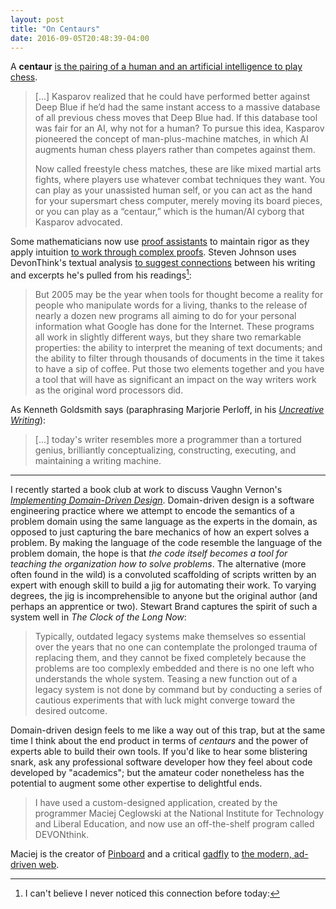 ```yaml
---
layout: post
title: "On Centaurs"
date: 2016-09-05T20:48:39-04:00
---
```


A **centaur** [is the pairing of a human and an artificial intelligence to play chess](http://www.wired.com/2014/10/future-of-artificial-intelligence/ "The Three Breakthroughs That Have Finally Unleashed AI On the World").

> [...] Kasparov realized that he could have performed better against Deep Blue if he’d had the same instant access to a massive database of all previous chess moves that Deep Blue had. If this database tool was fair for an AI, why not for a human? To pursue this idea, Kasparov pioneered the concept of man-plus-machine matches, in which AI augments human chess players rather than competes against them.
>
> Now called freestyle chess matches, these are like mixed martial arts fights, where players use whatever combat techniques they want. You can play as your unassisted human self, or you can act as the hand for your supersmart chess computer, merely moving its board pieces, or you can play as a “centaur,” which is the human/AI cyborg that Kasparov advocated.

Some mathematicians now use [proof assistants](https://en.wikipedia.org/wiki/Proof_assistant "Wikipedia: Proof assistant") to maintain rigor as they apply intuition [to work through complex proofs](http://nautil.us/issue/24/error/in-mathematics-mistakes-arent-what-they-used-to-be "In Mathematics, Mistakes Aren’t What They Used To Be"). Steven Johnson uses DevonThink's textual analysis [to suggest connections](http://www.nytimes.com/2005/01/30/books/review/tool-for-thought.html) between his writing and excerpts he's pulled from his readings[^1]:

> But 2005 may be the year when tools for thought become a reality for people who manipulate words for a living, thanks to the release of nearly a dozen new programs all aiming to do for your personal information what Google has done for the Internet. These programs all work in slightly different ways, but they share two remarkable properties: the ability to interpret the meaning of text documents; and the ability to filter through thousands of documents in the time it takes to have a sip of coffee. Put those two elements together and you have a tool that will have as significant an impact on the way writers work as the original word processors did.

As Kenneth Goldsmith says (paraphrasing Marjorie Perloff, in his [_Uncreative Writing_](https://www.amazon.com/Uncreative-Writing-Managing-Language-Digital/dp/0231149913)):

> [...] today's writer resembles more a programmer than a tortured genius, brilliantly conceptualizing, constructing, executing, and maintaining a writing machine.

----

I recently started a book club at work to discuss Vaughn Vernon's [_Implementing Domain-Driven Design_](https://www.amazon.com/Implementing-Domain-Driven-Design-Vaughn-Vernon/dp/0321834577). Domain-driven design is a software engineering practice where we attempt to encode the semantics of a problem domain using the same language as the experts in the domain, as opposed to just capturing the bare mechanics of how an expert solves a problem. By making the language of the code resemble the language of the problem domain, the hope is that _the code itself becomes a tool for teaching the organization how to solve problems_. The alternative (more often found in the wild) is a convoluted scaffolding of scripts written by an expert with enough skill to build a jig for automating their work. To varying degrees, the jig is incomprehensible to anyone but the original author (and perhaps an apprentice or two). Stewart Brand captures the spirit of such a system well in _The Clock of the Long Now_:

> Typically, outdated legacy systems make themselves so essential over the years that no one can contemplate the prolonged trauma of replacing them, and they cannot be fixed completely because the problems are too complexly embedded and there is no one left who understands the whole system. Teasing a new function out of a legacy system is not done by command but by conducting a series of cautious experiments that with luck might converge toward the desired outcome.

Domain-driven design feels to me like a way out of this trap, but at the same time I think about the end product in terms of _centaurs_ and the power of experts able to build their own tools. If you'd like to hear some blistering snark, ask any professional software developer how they feel about code developed by "academics"; but the amateur coder nonetheless has the potential to augment some other expertise to delightful ends.

[^1]: I can't believe I never noticed this connection before today:

> I have used a custom-designed application, created by the programmer Maciej Ceglowski at the National Institute for Technology and Liberal Education, and now use an off-the-shelf program called DEVONthink.

Maciej is the creator of [Pinboard](https://pinboard.in/u:dehowell) and a critical [gadfly](https://en.wikipedia.org/wiki/Social_gadfly "Social gadfly") to [the modern, ad-driven web](http://idlewords.com/talks/ "Talks by Maciej Ceglowski").
